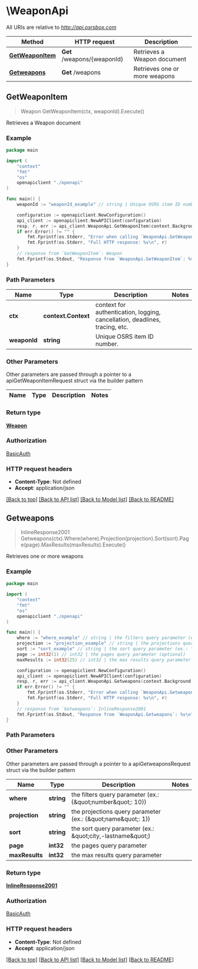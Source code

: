 # \WeaponApi

All URIs are relative to *http://api.osrsbox.com*

Method | HTTP request | Description
------------- | ------------- | -------------
[**GetWeaponItem**](WeaponApi.md#GetWeaponItem) | **Get** /weapons/{weaponId} | Retrieves a Weapon document
[**Getweapons**](WeaponApi.md#Getweapons) | **Get** /weapons | Retrieves one or more weapons



## GetWeaponItem

> Weapon GetWeaponItem(ctx, weaponId).Execute()

Retrieves a Weapon document

### Example

```go
package main

import (
    "context"
    "fmt"
    "os"
    openapiclient "./openapi"
)

func main() {
    weaponId := "weaponId_example" // string | Unique OSRS item ID number.

    configuration := openapiclient.NewConfiguration()
    api_client := openapiclient.NewAPIClient(configuration)
    resp, r, err := api_client.WeaponApi.GetWeaponItem(context.Background(), weaponId).Execute()
    if err.Error() != "" {
        fmt.Fprintf(os.Stderr, "Error when calling `WeaponApi.GetWeaponItem``: %v\n", err)
        fmt.Fprintf(os.Stderr, "Full HTTP response: %v\n", r)
    }
    // response from `GetWeaponItem`: Weapon
    fmt.Fprintf(os.Stdout, "Response from `WeaponApi.GetWeaponItem`: %v\n", resp)
}
```

### Path Parameters


Name | Type | Description  | Notes
------------- | ------------- | ------------- | -------------
**ctx** | **context.Context** | context for authentication, logging, cancellation, deadlines, tracing, etc.
**weaponId** | **string** | Unique OSRS item ID number. | 

### Other Parameters

Other parameters are passed through a pointer to a apiGetWeaponItemRequest struct via the builder pattern


Name | Type | Description  | Notes
------------- | ------------- | ------------- | -------------


### Return type

[**Weapon**](Weapon.md)

### Authorization

[BasicAuth](../README.md#BasicAuth)

### HTTP request headers

- **Content-Type**: Not defined
- **Accept**: application/json

[[Back to top]](#) [[Back to API list]](../README.md#documentation-for-api-endpoints)
[[Back to Model list]](../README.md#documentation-for-models)
[[Back to README]](../README.md)


## Getweapons

> InlineResponse2001 Getweapons(ctx).Where(where).Projection(projection).Sort(sort).Page(page).MaxResults(maxResults).Execute()

Retrieves one or more weapons

### Example

```go
package main

import (
    "context"
    "fmt"
    "os"
    openapiclient "./openapi"
)

func main() {
    where := "where_example" // string | the filters query parameter (ex.: {\"number\": 10}) (optional)
    projection := "projection_example" // string | the projections query parameter (ex.: {\"name\": 1}) (optional)
    sort := "sort_example" // string | the sort query parameter (ex.: \"city,-lastname\") (optional)
    page := int32(1) // int32 | the pages query parameter (optional)
    maxResults := int32(25) // int32 | the max results query parameter (optional)

    configuration := openapiclient.NewConfiguration()
    api_client := openapiclient.NewAPIClient(configuration)
    resp, r, err := api_client.WeaponApi.Getweapons(context.Background()).Where(where).Projection(projection).Sort(sort).Page(page).MaxResults(maxResults).Execute()
    if err.Error() != "" {
        fmt.Fprintf(os.Stderr, "Error when calling `WeaponApi.Getweapons``: %v\n", err)
        fmt.Fprintf(os.Stderr, "Full HTTP response: %v\n", r)
    }
    // response from `Getweapons`: InlineResponse2001
    fmt.Fprintf(os.Stdout, "Response from `WeaponApi.Getweapons`: %v\n", resp)
}
```

### Path Parameters



### Other Parameters

Other parameters are passed through a pointer to a apiGetweaponsRequest struct via the builder pattern


Name | Type | Description  | Notes
------------- | ------------- | ------------- | -------------
 **where** | **string** | the filters query parameter (ex.: {\&quot;number\&quot;: 10}) | 
 **projection** | **string** | the projections query parameter (ex.: {\&quot;name\&quot;: 1}) | 
 **sort** | **string** | the sort query parameter (ex.: \&quot;city,-lastname\&quot;) | 
 **page** | **int32** | the pages query parameter | 
 **maxResults** | **int32** | the max results query parameter | 

### Return type

[**InlineResponse2001**](inline_response_200_1.md)

### Authorization

[BasicAuth](../README.md#BasicAuth)

### HTTP request headers

- **Content-Type**: Not defined
- **Accept**: application/json

[[Back to top]](#) [[Back to API list]](../README.md#documentation-for-api-endpoints)
[[Back to Model list]](../README.md#documentation-for-models)
[[Back to README]](../README.md)


